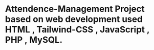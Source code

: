 # Attendence-Management Project based on web development used HTML , Tailwind-CSS , JavaScript , PHP , MySQL.
